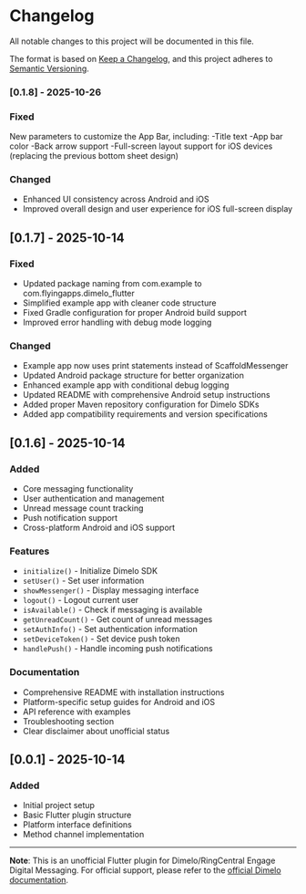 # Changelog

All notable changes to this project will be documented in this file.

The format is based on [Keep a Changelog](https://keepachangelog.com/en/1.0.0/),
and this project adheres to [Semantic Versioning](https://semver.org/spec/v2.0.0.html).

### [0.1.8] - 2025-10-26 
### Fixed
New parameters to customize the App Bar, including:
-Title text
-App bar color
-Back arrow support
-Full-screen layout support for iOS devices (replacing the previous bottom sheet design)


### Changed
- Enhanced UI consistency across Android and iOS
- Improved overall design and user experience for iOS full-screen display

## [0.1.7] - 2025-10-14

### Fixed
- Updated package naming from com.example to com.flyingapps.dimelo_flutter
- Simplified example app with cleaner code structure
- Fixed Gradle configuration for proper Android build support
- Improved error handling with debug mode logging

### Changed
- Example app now uses print statements instead of ScaffoldMessenger
- Updated Android package structure for better organization
- Enhanced example app with conditional debug logging
- Updated README with comprehensive Android setup instructions
- Added proper Maven repository configuration for Dimelo SDKs
- Added app compatibility requirements and version specifications

## [0.1.6] - 2025-10-14

### Added
- Core messaging functionality
- User authentication and management
- Unread message count tracking
- Push notification support
- Cross-platform Android and iOS support

### Features
- `initialize()` - Initialize Dimelo SDK
- `setUser()` - Set user information
- `showMessenger()` - Display messaging interface
- `logout()` - Logout current user
- `isAvailable()` - Check if messaging is available
- `getUnreadCount()` - Get count of unread messages
- `setAuthInfo()` - Set authentication information
- `setDeviceToken()` - Set device push token
- `handlePush()` - Handle incoming push notifications

### Documentation
- Comprehensive README with installation instructions
- Platform-specific setup guides for Android and iOS
- API reference with examples
- Troubleshooting section
- Clear disclaimer about unofficial status

## [0.0.1] - 2025-10-14

### Added
- Initial project setup
- Basic Flutter plugin structure
- Platform interface definitions
- Method channel implementation

---

**Note**: This is an unofficial Flutter plugin for Dimelo/RingCentral Engage Digital Messaging. 
For official support, please refer to the [official Dimelo documentation](https://mobile-messaging.dimelo.com/).